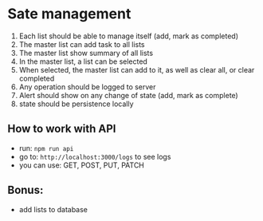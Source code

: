# Sate management

1. Each list should be able to manage itself (add, mark as completed)
2. The master list can add task to all lists
3. The master list show summary of all lists 
4. In the master list, a list can be selected
5. When selected, the master list can add to it, as well as clear all, or clear completed
6. Any operation should be logged to server
7. Alert should show on any change of state (add, mark as complete)
8. state should be persistence locally

## How to work with API
- run: `npm run api`
- go to: `http://localhost:3000/logs` to see logs
- you can use: GET, POST, PUT, PATCH


## Bonus:
- add lists to database
